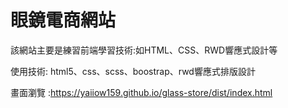 # 眼鏡電商網站

該網站主要是練習前端學習技術:如HTML、CSS、RWD響應式設計等

使用技術: html5、css、scss、boostrap、rwd響應式排版設計 <BR>

畫面瀏覽 :https://yaiiow159.github.io/glass-store/dist/index.html
